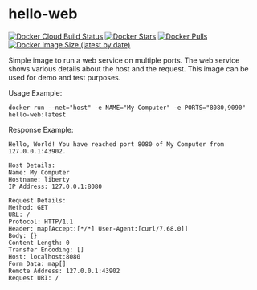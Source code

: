# hello-web

[![Docker Cloud Build Status](https://img.shields.io/docker/cloud/build/sha224/hello-web)](https://hub.docker.com/r/sha224/hello-web)
[![Docker Stars](https://img.shields.io/docker/stars/sha224/hello-web)](https://hub.docker.com/r/sha224/hello-web)
[![Docker Pulls](https://img.shields.io/docker/pulls/sha224/hello-web)](https://hub.docker.com/r/sha224/hello-web)
[![Docker Image Size (latest by date)](https://img.shields.io/docker/image-size/sha224/hello-web)](https://hub.docker.com/r/sha224/hello-web)

Simple image to run a web service on multiple ports. The web service shows various details about the host and the request. This image can be used for demo and test purposes.

Usage Example:
```
docker run --net="host" -e NAME="My Computer" -e PORTS="8080,9090" hello-web:latest
```

Response Example:
```
Hello, World! You have reached port 8080 of My Computer from 127.0.0.1:43902.

Host Details:
Name: My Computer
Hostname: liberty
IP Address: 127.0.0.1:8080

Request Details:
Method: GET
URL: /
Protocol: HTTP/1.1
Header: map[Accept:[*/*] User-Agent:[curl/7.68.0]]
Body: {}
Content Length: 0
Transfer Encoding: []
Host: localhost:8080
Form Data: map[]
Remote Address: 127.0.0.1:43902
Request URI: /
```
